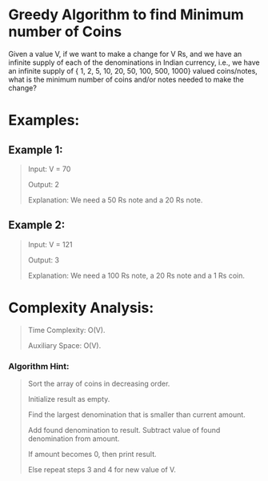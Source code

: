 # Greedy Algorithm to find Minimum number of Coins

Given a value V, if we want to make a change for V Rs, and we have an infinite supply of each of the denominations in Indian currency, i.e., we have an infinite supply of { 1, 2, 5, 10, 20, 50, 100, 500, 1000} valued coins/notes, what is the minimum number of coins and/or notes needed to make the change?

# Examples: 

## Example 1: 
 >Input:  V = 70
 >
 >Output: 2
 >
 >Explanation: We need a 50 Rs note and a 20 Rs note.



## Example 2: 
 >Input:  V = 121
 >
 >Output: 3
 >
 >Explanation: We need a 100 Rs note, a 20 Rs note and a 1 Rs coin.

 # Complexity Analysis: 

>Time Complexity: O(V).
>
>Auxiliary Space: O(V).

### Algorithm Hint: 
>Sort the array of coins in decreasing order.
>
>Initialize result as empty.
>
>Find the largest denomination that is smaller than current amount.
>
>Add found denomination to result. Subtract value of found denomination from amount.
>
>If amount becomes 0, then print result.
>
>Else repeat steps 3 and 4 for new value of V.
